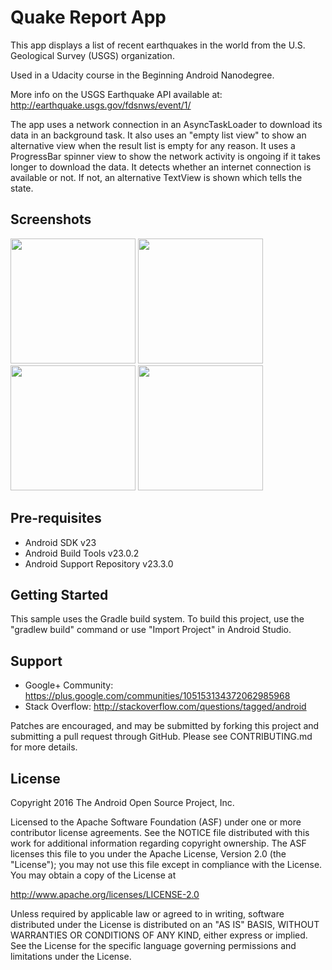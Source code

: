 Quake Report App
===================================

This app displays a list of recent earthquakes in the world
from the U.S. Geological Survey (USGS) organization.

Used in a Udacity course in the Beginning Android Nanodegree.

More info on the USGS Earthquake API available at:
http://earthquake.usgs.gov/fdsnws/event/1/

The app uses a network connection in an AsyncTaskLoader to download its data in an background task.
It also uses an "empty list view" to show an alternative view when the result list is empty for any reason.
It uses a ProgressBar spinner view to show the network activity is ongoing if it takes longer to download the data.
It detects whether an internet connection is available or not. If not, an alternative TextView is shown which tells the state.

Screenshots
-----------

<img src="https://dl.dropboxusercontent.com/s/5e1wnjvc13m4xly/Screenshot_1498413373.png" alt="" width=200/> <img src="https://dl.dropboxusercontent.com/s/0kvm85wkmd7bcpu/Screenshot_1498413551.png" alt="" width=200/> <img src="https://dl.dropboxusercontent.com/s/3lxu8sduo690ubu/Screenshot_1498413616.png" alt="" width=200/> <img src="https://dl.dropboxusercontent.com/s/o8wc0a9r26lzr4v/Screenshot_1498413689.png" alt="" width=200/>

Pre-requisites
--------------

- Android SDK v23
- Android Build Tools v23.0.2
- Android Support Repository v23.3.0

Getting Started
---------------

This sample uses the Gradle build system. To build this project, use the
"gradlew build" command or use "Import Project" in Android Studio.

Support
-------

- Google+ Community: https://plus.google.com/communities/105153134372062985968
- Stack Overflow: http://stackoverflow.com/questions/tagged/android

Patches are encouraged, and may be submitted by forking this project and
submitting a pull request through GitHub. Please see CONTRIBUTING.md for more details.

License
-------

Copyright 2016 The Android Open Source Project, Inc.

Licensed to the Apache Software Foundation (ASF) under one or more contributor
license agreements.  See the NOTICE file distributed with this work for
additional information regarding copyright ownership.  The ASF licenses this
file to you under the Apache License, Version 2.0 (the "License"); you may not
use this file except in compliance with the License.  You may obtain a copy of
the License at

http://www.apache.org/licenses/LICENSE-2.0

Unless required by applicable law or agreed to in writing, software
distributed under the License is distributed on an "AS IS" BASIS, WITHOUT
WARRANTIES OR CONDITIONS OF ANY KIND, either express or implied.  See the
License for the specific language governing permissions and limitations under
the License.
